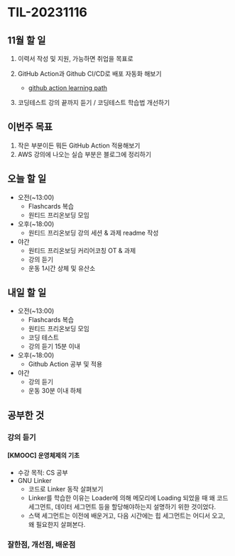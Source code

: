 # TIL-20231116

## 11월 할 일

1. 이력서 작성 및 지원, 가능하면 취업을 목표로
2. GitHub Action과 Github CI/CD로 배포 자동화 해보기

   - [github action learning path](https://resources.github.com/learn/pathways/automation/essentials/automated-application-deployment-with-github-actions-and-pages/)

3. 코딩테스트 강의 끝까지 듣기 / 코딩테스트 학습법 개선하기

## 이번주 목표

1. 작은 부분이든 뭐든 GitHub Action 적용해보기
2. AWS 강의에 나오는 실습 부분은 블로그에 정리하기

## 오늘 할 일

- 오전(~13:00)
  - Flashcards 복습
  - 원티드 프리온보딩 모임
- 오후(~18:00)
  - 원티드 프리온보딩 강의 세션 & 과제 readme 작성
- 야간
  - 원티드 프리온보딩 커리어코칭 OT & 과제
  - 강의 듣기
  - 운동 1시간 상체 및 유산소

## 내일 할 일

- 오전(~13:00)
  - Flashcards 복습
  - 원티드 프리온보딩 모임
  - 코딩 테스트
  - 강의 듣기 15분 이내
- 오후(~18:00)
  - Github Action 공부 및 적용
- 야간
  - 강의 듣기
  - 운동 30분 이내 하체

## 공부한 것

### 강의 듣기

#### [KMOOC] 운영체제의 기초

- 수강 목적: CS 공부
- GNU Linker
  - 코드로 Linker 동작 살펴보기
  - Linker를 학습한 이유는 Loader에 의해 메모리에 Loading 되었을 때 왜 코드 세그먼트, 데이터 세그먼트 등을 할당해야하는지 설명하기 위한 것이었다.
  - 스택 세그먼트는 이전에 배운거고, 다음 시간에는 힙 세그먼트는 어디서 오고, 왜 필요한지 살펴본다.

### 잘한점, 개선점, 배운점
